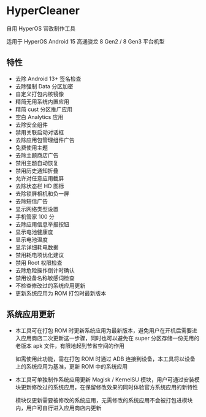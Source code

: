 # HyperCleaner
自用 HyperOS 官改制作工具

适用于 HyperOS Android 15 高通骁龙 8 Gen2 / 8 Gen3 平台机型

## 特性
- 去除 Android 13+ 签名检查
- 去除强制 Data 分区加密
- 自定义打包内核镜像
- 精简无用系统内置应用
- 精简 cust 分区推广应用
- 空白 Analytics 应用
- 去除安全组件
- 禁用关联启动对话框
- 去除应用包管理组件广告
- 免费使用主题
- 去除主题商店广告
- 禁用主题自动恢复
- 禁用历史通知折叠
- 允许对任意应用截屏
- 去除状态栏 HD 图标
- 去除锁屏相机和负一屏
- 去除短信广告
- 显示网络类型设置
- 手机管家 100 分
- 去除应用信息举报按钮
- 显示电池健康度
- 显示电池温度
- 显示详细耗电数据
- 禁用耗电项优化建议
- 禁用 Root 权限检查
- 去除危险操作倒计时确认
- 禁用设备名称敏感词检查
- 不检查修改过的系统应用更新
- 更新系统应用为 ROM 打包时最新版本

## 系统应用更新
- 本工具可在打包 ROM 时更新系统应用为最新版本，避免用户在开机后需要进入应用商店二次更新这一步骤，同时也可以避免在 super 分区存储一份无用的老版本 apk 文件，有限地起到节省空间的作用

  如需使用此功能，需在打包 ROM 时通过 ADB 连接到设备，本工具将以设备上的系统应用为基准，更新 ROM 中的系统应用
- 本工具可单独制作系统应用更新 Magisk / KernelSU 模块，用户可通过安装模块更新修改过的系统应用，在保留修改效果的同时体验官方系统应用的新特性

  模块仅更新需要被修改的系统应用，无需修改的系统应用不会被打包进模块内，用户可自行进入应用商店内更新
